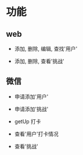 # 功能

## web

- 添加, 删除, 编辑, 查找'用户'

- 添加, 删除, 查看'挑战'

## 微信

- 申请添加'用户'

- 申请添加'挑战'

- getUp 打卡

- 查看'用户'打卡情况

- 查看'挑战'

